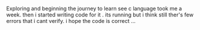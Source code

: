 
Exploring and beginning the journey to learn see c language took me a week.
then i started writing code for it . its running but i think still ther's few errors that i cant verify. 
i hope the code is correct ...
